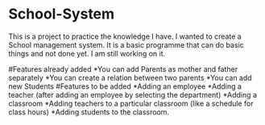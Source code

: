 # School-System

This is a project to practice the knowledge I have. I wanted to create a School management system. It is a basic programme that can do basic things and not done yet. I am still working on it. 

#Features already added
*You can add Parents as mother and father separately
*You can create a relation between two parents
*You can add new Students
#Features to be added
*Adding an employee
*Adding a teacher (after adding an employee by selecting the department)
*Adding a classroom
*Adding teachers to a particular classroom (like a schedule for class hours)
*Adding students to the classroom.
